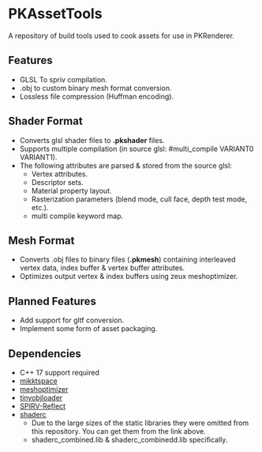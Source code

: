 # PKAssetTools
A repository of build tools used to cook assets for use in PKRenderer.

## Features
- GLSL To spriv compilation.
- .obj to custom binary mesh format conversion.
- Lossless file compression (Huffman encoding).

## Shader Format
- Converts glsl shader files to **.pkshader** files.
- Supports multiple compilation (in source glsl: #multi_compile VARIANT0 VARIANT1).
- The following attributes are parsed & stored from the source glsl:
	- Vertex attributes.
	- Descriptor sets.
	- Material property layout.
	- Rasterization parameters (blend mode, cull face, depth test mode, etc.).
	- multi compile keyword map.

## Mesh Format
- Converts .obj files to binary files (**.pkmesh**) containing interleaved vertex data, index buffer & vertex buffer attributes.
- Optimizes output vertex & index buffers using zeux meshoptimizer.

## Planned Features
- Add support for gltf conversion.
- Implement some form of asset packaging.

## Dependencies
- C++ 17 support required
- [mikktspace](http://www.mikktspace.com/)
- [meshoptimizer](https://github.com/zeux/meshoptimizer)
- [tinyobjloader](https://github.com/tinyobjloader/tinyobjloader)
- [SPIRV-Reflect](https://github.com/KhronosGroup/SPIRV-Reflect)
- [shaderc](https://github.com/google/shaderc)
	- Due to the large sizes of the static libraries they were omitted from this repository. You can get them from the link above.
	- shaderc_combined.lib & shaderc_combinedd.lib specifically.

